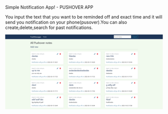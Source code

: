 Simple Notification App! - PUSHOVER APP

You input the text that you want to be reminded off and exact time and it will send you notification on your phone(pusover).You can also create,delete,search for past notifications.

![Brief look at the app](screenshot.png)